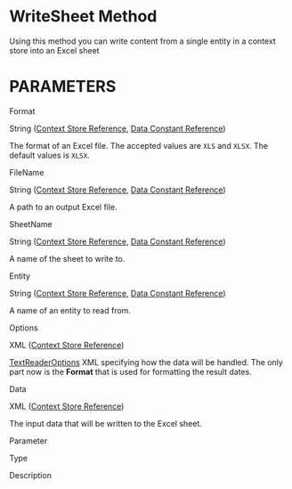 # WriteSheet Method

Using this method you can write content from a single entity in a context store into an Excel sheet

# PARAMETERS

Format

String ([Context Store Reference](/t/Context-Store-Reference), [Data Constant Reference](/t/Data-Constant-Reference))

The format of an Excel file. The accepted values are `XLS` and `XLSX`. The default values is `XLSX`.

FileName

String ([Context Store Reference](/t/Context-Store-Reference), [Data Constant Reference](/t/Data-Constant-Reference))

A path to an output Excel file.

SheetName

String ([Context Store Reference](/t/Context-Store-Reference), [Data Constant Reference](/t/Data-Constant-Reference))

A name of the sheet to write to.

Entity

String ([Context Store Reference](/t/Context-Store-Reference), [Data Constant Reference](/t/Data-Constant-Reference))

A name of an entity to read from.

Options

XML ([Context Store Reference](/t/Context-Store-Reference))

[TextReaderOptions](/t/TextReaderOptions) XML specifying how the data will be handled. The only part now is the **Format** that is used for formatting the result dates.

Data

XML ([Context Store Reference](/t/Context-Store-Reference))

The input data that will be written to the Excel sheet.

Parameter

Type

Description
